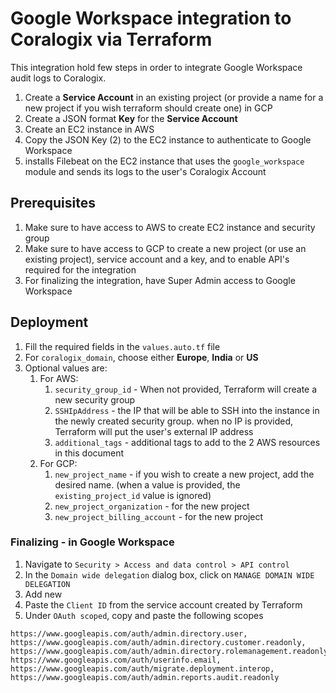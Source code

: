 # Google Workspace integration to Coralogix via Terraform
This integration hold few steps in order to integrate Google Workspace audit logs to Coralogix.
1. Create a **Service Account** in an existing project (or provide a name for a new project if you wish terraform should create one) in GCP
2. Create a JSON format **Key** for the **Service Account**
3. Create an EC2 instance in AWS 
4. Copy the JSON Key (2) to the EC2 instance to authenticate to Google Workspace
5. installs Filebeat on the EC2 instance that uses the `google_workspace` module and sends its logs to the user's Coralogix Account
## Prerequisites
1. Make sure to have access to AWS to create EC2 instance and security group
2. Make sure to have access to GCP to create a new project (or use an existing project), service account and a key, and to enable API's required for the integration
3. For finalizing the integration, have Super Admin access to Google Workspace

## Deployment
1. Fill the required fields in the `values.auto.tf` file
2. For `coralogix_domain`, choose either **Europe**, **India** or **US**
3. Optional values are:
   1. For AWS: 
      1. `security_group_id` - When not provided, Terraform will create a new security group
      2. `SSHIpAddress` - the IP that will be able to SSH into the instance in the newly created security group. when no IP is provided, Terraform will put the user's external IP address
      3. `additional_tags` - additional tags to add to the 2 AWS resources in this document
   2. For GCP:
      1. `new_project_name` - if you wish to create a new project, add the desired name. (when a value is provided, the `existing_project_id` value is ignored)
      2. `new_project_organization` - for the new project
      3. `new_project_billing_account` - for the new project
### Finalizing - in Google Workspace
1. Navigate to `Security > Access and data control > API control`
2. In the `Domain wide delegation` dialog box, click on `MANAGE DOMAIN WIDE DELEGATION`
3. Add new
4. Paste the `Client ID` from the service account created by Terraform
5. Under `OAuth scoped`, copy and paste the following scopes
```text 
https://www.googleapis.com/auth/admin.directory.user,
https://www.googleapis.com/auth/admin.directory.customer.readonly,
https://www.googleapis.com/auth/admin.directory.rolemanagement.readonly,
https://www.googleapis.com/auth/userinfo.email,
https://www.googleapis.com/auth/migrate.deployment.interop,
https://www.googleapis.com/auth/admin.reports.audit.readonly
```